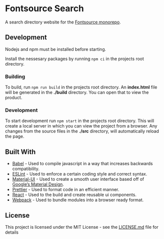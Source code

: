 # Fontsource Search

A search directory website for the [Fontsource monorepo](https://github.com/fontsource/fontsource).

## Development

Nodejs and npm must be installed before starting.

Install the nessesary packages by running `npm ci` in the projects root directory.

### Building

To build, run `npm run build` in the projects root directory. An **index.html** file will be generated in the **./build** directory. You can open that to view the product.

### Development

To start development run `npm start` in the projects root directory. This will create a local server in which you can view the project from a browser. Any changes from the source files in the **./src** directory, will automatically reload the page.

## Built With

- [Babel](https://babeljs.io/) - Used to compile javascript in a way that increases backwards compatibility.
- [ESLint](https://eslint.org/) - Used to enforce a certain coding style and correct syntax.
- [Material-UI](https://material-ui.com/) - Used to create a smooth user interface based off of [Google’s Material Design](https://material.io/).
- [Prettier](https://prettier.io/) - Used to format code in an efficient manner.
- [React](https://reactjs.org/) - Used to the build and create reusable ui components.
- [Webpack](https://webpack.js.org/) - Used to bundle modules into a browser ready format.

## License

This project is licensed under the MIT License - see the [LICENSE.md](LICENSE.md) file for details
